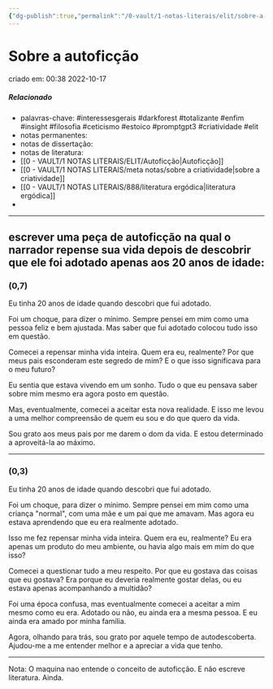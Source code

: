 ```yaml
---
{"dg-publish":true,"permalink":"/0-vault/1-notas-literais/elit/sobre-a-autoficcao/","tags":["interessesgerais","darkforest","totalizante","enfim","insight","filosofia","ceticismo","estoico","promptgpt3","criatividade","elit"],"dgHomeLink":true,"dgShowLocalGraph":true,"dgShowFileTree":true,"dgEnableSearch":true}
---
```


# Sobre a autoficção
criado em: 00:38 2022-10-17

##### Relacionado
- palavras-chave: #interessesgerais  #darkforest #totalizante #enfim #insight #filosofia #ceticismo #estoico #promptgpt3 #criatividade #elit 
- notas permanentes: 
- notas de dissertação:
- notas de literatura: 
- [[0 - VAULT/1 NOTAS LITERAIS/ELIT/Autoficção\|Autoficção]]
- [[0 - VAULT/1 NOTAS LITERAIS/meta notas/sobre a criatividade\|sobre a criatividade]]
- [[0 - VAULT/1 NOTAS LITERAIS/888/literatura ergódica\|literatura ergódica]]
- 

---
##  escrever uma peça de autoficção na qual o narrador repense sua vida depois de descobrir que ele foi adotado apenas aos 20 anos de idade:
### (0,7)
Eu tinha 20 anos de idade quando descobri que fui adotado.

Foi um choque, para dizer o mínimo. Sempre pensei em mim como uma pessoa feliz e bem ajustada. Mas saber que fui adotado colocou tudo isso em questão.

Comecei a repensar minha vida inteira. Quem era eu, realmente? Por que meus pais esconderam este segredo de mim? E o que isso significava para o meu futuro?

Eu sentia que estava vivendo em um sonho. Tudo o que eu pensava saber sobre mim mesmo era agora posto em questão.

Mas, eventualmente, comecei a aceitar esta nova realidade. E isso me levou a uma melhor compreensão de quem eu sou e do que quero da vida.

Sou grato aos meus pais por me darem o dom da vida. E estou determinado a aproveitá-la ao máximo. 

---
### (0,3)

Eu tinha 20 anos de idade quando descobri que fui adotado.

Foi um choque, para dizer o mínimo. Sempre pensei em mim como uma criança "normal", com uma mãe e um pai que me amavam. Mas agora eu estava aprendendo que eu era realmente adotado.

Isso me fez repensar minha vida inteira. Quem era eu, realmente? Eu era apenas um produto do meu ambiente, ou havia algo mais em mim do que isso?

Comecei a questionar tudo a meu respeito. Por que eu gostava das coisas que eu gostava? Era porque eu deveria realmente gostar delas, ou eu estava apenas acompanhando a multidão?

Foi uma época confusa, mas eventualmente comecei a aceitar a mim mesmo como eu era. Adotado ou não, eu ainda era a mesma pessoa. E eu ainda era amado por minha família.

Agora, olhando para trás, sou grato por aquele tempo de autodescoberta. Ajudou-me a me entender melhor e a apreciar a vida que tenho.


---
Nota:
O maquina nao entende o conceito de autoficção. E não escreve literatura. Ainda.